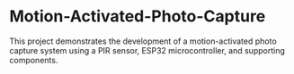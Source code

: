 # Motion-Activated-Photo-Capture
This project demonstrates the development of a motion-activated photo capture system using a PIR sensor, ESP32 microcontroller, and supporting components. 
